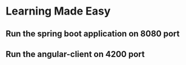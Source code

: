 # Learning Made Easy

## Run the spring boot application on 8080 port
## Run the angular-client on 4200 port

